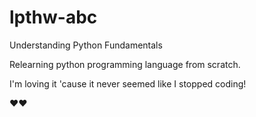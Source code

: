 # lpthw-abc
Understanding Python Fundamentals

Relearning python programming language from scratch.

I'm loving it 'cause it never seemed like I stopped coding! 

❤️❤️
